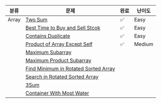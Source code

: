 | 분류  | 문제                                                         | 완료               | 난이도 |
| ----- | ------------------------------------------------------------ | ------------------ | ------ |
| Array | [Two Sum](https://leetcode.com/problems/two-sum/)            | :white_check_mark: | Easy   |
|       | [Best Time to Buy and Sell Stcok](https://leetcode.com/problems/best-time-to-buy-and-sell-stock/) | :white_check_mark: | Easy   |
|       | [Contains Duplicate](https://leetcode.com/problems/contains-duplicate/) | :white_check_mark: | Easy   |
|       | [Product of Array Except Self](https://leetcode.com/problems/product-of-array-except-self/) | :white_check_mark: | Medium |
|       | [Maximum Subarray](https://leetcode.com/problems/maximum-subarray/) |                    |        |
|       | [Maximum Product Subarray](https://leetcode.com/problems/maximum-product-subarray/) |                    |        |
|       | [Find Minimum in Rotated Sorted Array](https://leetcode.com/problems/find-minimum-in-rotated-sorted-array/) |                    |        |
|       | [Search in Rotated Sorted Array](https://leetcode.com/problems/search-in-rotated-sorted-array/) |                    |        |
|       | [3Sum](https://leetcode.com/problems/3sum/) |                    |        |
|       | [Container With Most Water](https://leetcode.com/problems/container-with-most-water/) |                    |        |
